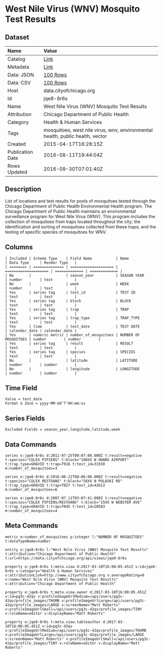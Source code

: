 # West Nile Virus (WNV) Mosquito Test Results

## Dataset

| Name | Value |
| :--- | :---- |
| Catalog | [Link](https://catalog.data.gov/dataset/wnv-mosquito-test-results-42116) |
| Metadata | [Link](https://data.cityofchicago.org/api/views/jqe8-8r6s) |
| Data: JSON | [100 Rows](https://data.cityofchicago.org/api/views/jqe8-8r6s/rows.json?max_rows=100) |
| Data: CSV | [100 Rows](https://data.cityofchicago.org/api/views/jqe8-8r6s/rows.csv?max_rows=100) |
| Host | data.cityofchicago.org |
| Id | jqe8-8r6s |
| Name | West Nile Virus (WNV) Mosquito Test Results |
| Attribution | Chicago Department of Public Health |
| Category | Health & Human Services |
| Tags | mosquitoes, west nile virus, wnv, environmental health, public health, vector |
| Created | 2015-04-17T16:28:15Z |
| Publication Date | 2016-08-11T19:44:04Z |
| Rows Updated | 2016-09-30T07:01:40Z |

## Description

List of locations and test results for pools of mosquitoes tested through the Chicago Department of Public Health Environmental Health program. The Chicago Department of Public Health maintains an environmental surveillance program for West Nile Virus (WNV).  This program includes the collection of mosquitoes from traps located throughout the city; the identification and sorting of mosquitoes collected from these traps; and the testing of specific species of mosquitoes for WNV.

## Columns

```ls
| Included | Schema Type    | Field Name           | Name                 | Data Type     | Render Type   |
| ======== | ============== | ==================== | ==================== | ============= | ============= |
| No       |                | season_year          | SEASON YEAR          | number        | text          |
| No       |                | week                 | WEEK                 | number        | text          |
| Yes      | series tag     | test_id              | TEST ID              | text          | text          |
| Yes      | series tag     | block                | BLOCK                | text          | text          |
| Yes      | series tag     | trap                 | TRAP                 | text          | text          |
| Yes      | series tag     | trap_type            | TRAP_TYPE            | text          | text          |
| Yes      | time           | test_date            | TEST DATE            | calendar_date | calendar_date |
| Yes      | numeric metric | number_of_mosquitoes | NUMBER OF MOSQUITOES | number        | number        |
| Yes      | series tag     | result               | RESULT               | text          | text          |
| Yes      | series tag     | species              | SPECIES              | text          | text          |
| No       |                | latitude             | LATITUDE             | number        | number        |
| No       |                | longitude            | LONGITUDE            | number        | number        |
```

## Time Field

```ls
Value = test_date
Format & Zone = yyyy-MM-dd'T'HH:mm:ss
```

## Series Fields

```ls
Excluded Fields = season_year,longitude,latitude,week
```

## Data Commands

```ls
series e:jqe8-8r6s d:2011-07-25T00:07:00.000Z t:result=negative t:species="CULEX PIPIENS" t:block="100XX W OHARE AIRPORT" t:trap_type=GRAVID t:trap=T916 t:test_id=31550 m:number_of_mosquitoes=3

series e:jqe8-8r6s d:2016-06-22T00:06:00.000Z t:result=negative t:species="CULEX RESTUANS" t:block="58XX N PULASKI RD" t:trap_type=GRAVID t:trap=T027 t:test_id=42613 m:number_of_mosquitoes=6

series e:jqe8-8r6s d:2007-07-11T03:07:41.000Z t:result=negative t:species="CULEX PIPIENS/RESTUANS" t:block="15XX W WEBSTER AVE" t:trap_type=GRAVID t:trap=T045 t:test_id=20583 m:number_of_mosquitoes=4
```

## Meta Commands

```ls
metric m:number_of_mosquitoes p:integer l:"NUMBER OF MOSQUITOES" t:dataTypeName=number

entity e:jqe8-8r6s l:"West Nile Virus (WNV) Mosquito Test Results" t:attribution="Chicago Department of Public Health" t:url=https://data.cityofchicago.org/api/views/jqe8-8r6s

property e:jqe8-8r6s t:meta.view d:2017-03-10T16:00:05.451Z v:id=jqe8-8r6s v:category="Health & Human Services" v:attributionLink=http://www.cityofchicago.org v:averageRating=0 v:name="West Nile Virus (WNV) Mosquito Test Results" v:attribution="Chicago Department of Public Health"

property e:jqe8-8r6s t:meta.view.owner d:2017-03-10T16:00:05.451Z v:id=pg3c-42qv v:profileImageUrlMedium=/api/users/pg3c-42qv/profile_images/THUMB v:profileImageUrlLarge=/api/users/pg3c-42qv/profile_images/LARGE v:screenName="Matt Roberts" v:profileImageUrlSmall=/api/users/pg3c-42qv/profile_images/TINY v:roleName=editor v:displayName="Matt Roberts"

property e:jqe8-8r6s t:meta.view.tableauthor d:2017-03-10T16:00:05.451Z v:id=pg3c-42qv v:profileImageUrlMedium=/api/users/pg3c-42qv/profile_images/THUMB v:profileImageUrlLarge=/api/users/pg3c-42qv/profile_images/LARGE v:screenName="Matt Roberts" v:profileImageUrlSmall=/api/users/pg3c-42qv/profile_images/TINY v:roleName=editor v:displayName="Matt Roberts"
```